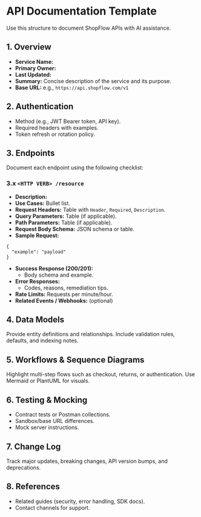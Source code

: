# API Documentation Template

Use this structure to document ShopFlow APIs with AI assistance.

## 1. Overview

- **Service Name:**
- **Primary Owner:**
- **Last Updated:**
- **Summary:** Concise description of the service and its purpose.
- **Base URL:** e.g., `https://api.shopflow.com/v1`

## 2. Authentication

- Method (e.g., JWT Bearer token, API key).
- Required headers with examples.
- Token refresh or rotation policy.

## 3. Endpoints

Document each endpoint using the following checklist:

### 3.x `<HTTP VERB> /resource`

- **Description:**
- **Use Cases:** Bullet list.
- **Request Headers:** Table with `Header`, `Required`, `Description`.
- **Query Parameters:** Table (if applicable).
- **Path Parameters:** Table (if applicable).
- **Request Body Schema:** JSON schema or table.
- **Sample Request:**

```jsonc
{
  "example": "payload"
}
```

- **Success Response (200/201):**
  - Body schema and example.
- **Error Responses:**
  - Codes, reasons, remediation tips.
- **Rate Limits:** Requests per minute/hour.
- **Related Events / Webhooks:** (optional)

## 4. Data Models

Provide entity definitions and relationships. Include validation rules, defaults, and indexing notes.

## 5. Workflows & Sequence Diagrams

Highlight multi-step flows such as checkout, returns, or authentication. Use Mermaid or PlantUML for visuals.

## 6. Testing & Mocking

- Contract tests or Postman collections.
- Sandbox/base URL differences.
- Mock server instructions.

## 7. Change Log

Track major updates, breaking changes, API version bumps, and deprecations.

## 8. References

- Related guides (security, error handling, SDK docs).
- Contact channels for support.
